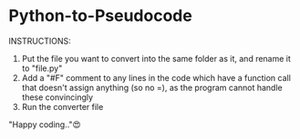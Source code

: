 # Python-to-Pseudocode

INSTRUCTIONS:

1. Put the file you want to convert into the same folder as it, and rename it to "file.py"
2. Add a "#F" comment to any lines in the code which have a function call that doesn't assign anything (so no =),
as the program cannot handle these convincingly
3. Run the converter file

"Happy coding.."😍
